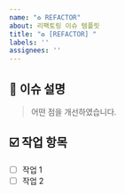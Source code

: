 ```yaml
---  
name: "♻️ REFACTOR"  
about: 리팩토링 이슈 템플릿  
title: "♻️ [REFACTOR] "  
labels: ''  
assignees: ''
---  
```


<!-- 이슈 제목은 "깃모지 [태그] 이슈 요약" 형식으로 작성해주세요 -->
<!-- ex) ✨ [FEAT] 로그인 API 구현 -->

## 📄 이슈 설명

> 어떤 점을 개선하였습니다.

## ☑️ 작업 항목

<!-- 이슈 해결을 위해 필요한 작업 목록을 작성해주세요 -->

- [ ] 작업 1
- [ ] 작업 2